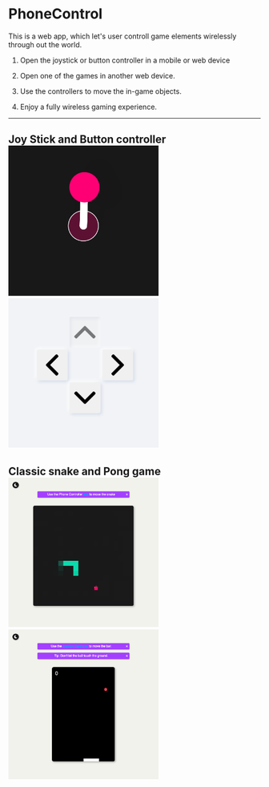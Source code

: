 # PhoneControl
This is a web app, which let's user controll game elements wirelessly through out the world.

1. Open the joystick or button controller in a mobile or web device

2. Open one of the games in another web device. 

3. Use the controllers to move the in-game objects.

4. Enjoy a fully wireless gaming experience.

---
Joy Stick and Button controller<br>
<img src="https://raw.githubusercontent.com/Aayush9029/PhoneControl/gh-pages/images/js.png" width="300px"> <img src="https://raw.githubusercontent.com/Aayush9029/PhoneControl/gh-pages/images/button.png" width="300px">
---
Classic snake and Pong game<br>
<img src="https://raw.githubusercontent.com/Aayush9029/PhoneControl/gh-pages/images/snake.png" width="300px"> <img src="https://raw.githubusercontent.com/Aayush9029/PhoneControl/gh-pages/images/pong.png" width="300px">
---
